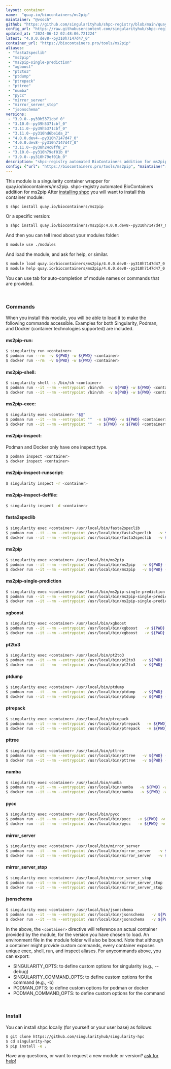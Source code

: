 ```yaml
---
layout: container
name:  "quay.io/biocontainers/ms2pip"
maintainer: "@vsoch"
github: "https://github.com/singularityhub/shpc-registry/blob/main/quay.io/biocontainers/ms2pip/container.yaml"
config_url: "https://raw.githubusercontent.com/singularityhub/shpc-registry/main/quay.io/biocontainers/ms2pip/container.yaml"
updated_at: "2024-06-12 02:48:06.721224"
latest: "4.0.0.dev8--py310h7147d47_0"
container_url: "https://biocontainers.pro/tools/ms2pip"
aliases:
 - "fasta2speclib"
 - "ms2pip"
 - "ms2pip-single-prediction"
 - "xgboost"
 - "pt2to3"
 - "ptdump"
 - "ptrepack"
 - "pttree"
 - "numba"
 - "pycc"
 - "mirror_server"
 - "mirror_server_stop"
 - "jsonschema"
versions:
 - "3.9.0--py39h5371cbf_0"
 - "3.10.0--py39h5371cbf_0"
 - "3.11.0--py39h5371cbf_0"
 - "3.11.0--py310hd6be1da_2"
 - "4.0.0.dev4--py310h7147d47_0"
 - "4.0.0.dev8--py310h7147d47_0"
 - "3.11.0--py38h24c8ff8_2"
 - "3.10.0--py310h79ef01b_0"
 - "3.9.0--py310h79ef01b_0"
description: "shpc-registry automated BioContainers addition for ms2pip"
config: {"url": "https://biocontainers.pro/tools/ms2pip", "maintainer": "@vsoch", "description": "shpc-registry automated BioContainers addition for ms2pip", "latest": {"4.0.0.dev8--py310h7147d47_0": "sha256:7bf2542a085cff5bb3b53afb7c5721a7839e67fdf2c2816b8d886a5184dc7767"}, "tags": {"3.9.0--py39h5371cbf_0": "sha256:fedf933dddebdc976c2e1dfc8d629788992e73ce8be20d9e44ffa99184ec559f", "3.10.0--py39h5371cbf_0": "sha256:ac051375ca0e7793f5b39aa0ba909685c2b4dca66e2cf73262fc91da2bec15a7", "3.11.0--py39h5371cbf_0": "sha256:88e78f7813fe4a77779f8e8c33e9688f0d655674d7a034df5d9ecf3ab2646a13", "3.11.0--py310hd6be1da_2": "sha256:b854effe87e949cd9f9185b9b1fa9558f2612c8b80cd39f8638b5c545a519568", "4.0.0.dev4--py310h7147d47_0": "sha256:c3e98fd2b9f41e1715498d25d60806f252713aff055a6df5f68543ce6eb62e35", "4.0.0.dev8--py310h7147d47_0": "sha256:7bf2542a085cff5bb3b53afb7c5721a7839e67fdf2c2816b8d886a5184dc7767", "3.11.0--py38h24c8ff8_2": "sha256:9c0c12a031ca7c03512ab33eda4d81347d91f3bf1269a509cfdcc85363e93a04", "3.10.0--py310h79ef01b_0": "sha256:bb489d7c1658963e6b633dda74ac8820e61c42f503ce142dd3266d43ff22974d", "3.9.0--py310h79ef01b_0": "sha256:ffc917b654da4d94994e55f751a250871bb5773a0695b82639e83429d36b7cd5"}, "docker": "quay.io/biocontainers/ms2pip", "aliases": {"fasta2speclib": "/usr/local/bin/fasta2speclib", "ms2pip": "/usr/local/bin/ms2pip", "ms2pip-single-prediction": "/usr/local/bin/ms2pip-single-prediction", "xgboost": "/usr/local/bin/xgboost", "pt2to3": "/usr/local/bin/pt2to3", "ptdump": "/usr/local/bin/ptdump", "ptrepack": "/usr/local/bin/ptrepack", "pttree": "/usr/local/bin/pttree", "numba": "/usr/local/bin/numba", "pycc": "/usr/local/bin/pycc", "mirror_server": "/usr/local/bin/mirror_server", "mirror_server_stop": "/usr/local/bin/mirror_server_stop", "jsonschema": "/usr/local/bin/jsonschema"}}
---
```


This module is a singularity container wrapper for quay.io/biocontainers/ms2pip.
shpc-registry automated BioContainers addition for ms2pip
After [installing shpc](#install) you will want to install this container module:


```bash
$ shpc install quay.io/biocontainers/ms2pip
```

Or a specific version:

```bash
$ shpc install quay.io/biocontainers/ms2pip:4.0.0.dev8--py310h7147d47_0
```

And then you can tell lmod about your modules folder:

```bash
$ module use ./modules
```

And load the module, and ask for help, or similar.

```bash
$ module load quay.io/biocontainers/ms2pip/4.0.0.dev8--py310h7147d47_0
$ module help quay.io/biocontainers/ms2pip/4.0.0.dev8--py310h7147d47_0
```

You can use tab for auto-completion of module names or commands that are provided.

<br>

### Commands

When you install this module, you will be able to load it to make the following commands accessible.
Examples for both Singularity, Podman, and Docker (container technologies supported) are included.

#### ms2pip-run:

```bash
$ singularity run <container>
$ podman run --rm  -v ${PWD} -w ${PWD} <container>
$ docker run --rm  -v ${PWD} -w ${PWD} <container>
```

#### ms2pip-shell:

```bash
$ singularity shell -s /bin/sh <container>
$ podman run --it --rm --entrypoint /bin/sh  -v ${PWD} -w ${PWD} <container>
$ docker run --it --rm --entrypoint /bin/sh  -v ${PWD} -w ${PWD} <container>
```

#### ms2pip-exec:

```bash
$ singularity exec <container> "$@"
$ podman run --it --rm --entrypoint ""  -v ${PWD} -w ${PWD} <container> "$@"
$ docker run --it --rm --entrypoint ""  -v ${PWD} -w ${PWD} <container> "$@"
```

#### ms2pip-inspect:

Podman and Docker only have one inspect type.

```bash
$ podman inspect <container>
$ docker inspect <container>
```

#### ms2pip-inspect-runscript:

```bash
$ singularity inspect -r <container>
```

#### ms2pip-inspect-deffile:

```bash
$ singularity inspect -d <container>
```


#### fasta2speclib

```bash
$ singularity exec <container> /usr/local/bin/fasta2speclib
$ podman run --it --rm --entrypoint /usr/local/bin/fasta2speclib   -v ${PWD} -w ${PWD} <container> -c " $@"
$ docker run --it --rm --entrypoint /usr/local/bin/fasta2speclib   -v ${PWD} -w ${PWD} <container> -c " $@"
```


#### ms2pip

```bash
$ singularity exec <container> /usr/local/bin/ms2pip
$ podman run --it --rm --entrypoint /usr/local/bin/ms2pip   -v ${PWD} -w ${PWD} <container> -c " $@"
$ docker run --it --rm --entrypoint /usr/local/bin/ms2pip   -v ${PWD} -w ${PWD} <container> -c " $@"
```


#### ms2pip-single-prediction

```bash
$ singularity exec <container> /usr/local/bin/ms2pip-single-prediction
$ podman run --it --rm --entrypoint /usr/local/bin/ms2pip-single-prediction   -v ${PWD} -w ${PWD} <container> -c " $@"
$ docker run --it --rm --entrypoint /usr/local/bin/ms2pip-single-prediction   -v ${PWD} -w ${PWD} <container> -c " $@"
```


#### xgboost

```bash
$ singularity exec <container> /usr/local/bin/xgboost
$ podman run --it --rm --entrypoint /usr/local/bin/xgboost   -v ${PWD} -w ${PWD} <container> -c " $@"
$ docker run --it --rm --entrypoint /usr/local/bin/xgboost   -v ${PWD} -w ${PWD} <container> -c " $@"
```


#### pt2to3

```bash
$ singularity exec <container> /usr/local/bin/pt2to3
$ podman run --it --rm --entrypoint /usr/local/bin/pt2to3   -v ${PWD} -w ${PWD} <container> -c " $@"
$ docker run --it --rm --entrypoint /usr/local/bin/pt2to3   -v ${PWD} -w ${PWD} <container> -c " $@"
```


#### ptdump

```bash
$ singularity exec <container> /usr/local/bin/ptdump
$ podman run --it --rm --entrypoint /usr/local/bin/ptdump   -v ${PWD} -w ${PWD} <container> -c " $@"
$ docker run --it --rm --entrypoint /usr/local/bin/ptdump   -v ${PWD} -w ${PWD} <container> -c " $@"
```


#### ptrepack

```bash
$ singularity exec <container> /usr/local/bin/ptrepack
$ podman run --it --rm --entrypoint /usr/local/bin/ptrepack   -v ${PWD} -w ${PWD} <container> -c " $@"
$ docker run --it --rm --entrypoint /usr/local/bin/ptrepack   -v ${PWD} -w ${PWD} <container> -c " $@"
```


#### pttree

```bash
$ singularity exec <container> /usr/local/bin/pttree
$ podman run --it --rm --entrypoint /usr/local/bin/pttree   -v ${PWD} -w ${PWD} <container> -c " $@"
$ docker run --it --rm --entrypoint /usr/local/bin/pttree   -v ${PWD} -w ${PWD} <container> -c " $@"
```


#### numba

```bash
$ singularity exec <container> /usr/local/bin/numba
$ podman run --it --rm --entrypoint /usr/local/bin/numba   -v ${PWD} -w ${PWD} <container> -c " $@"
$ docker run --it --rm --entrypoint /usr/local/bin/numba   -v ${PWD} -w ${PWD} <container> -c " $@"
```


#### pycc

```bash
$ singularity exec <container> /usr/local/bin/pycc
$ podman run --it --rm --entrypoint /usr/local/bin/pycc   -v ${PWD} -w ${PWD} <container> -c " $@"
$ docker run --it --rm --entrypoint /usr/local/bin/pycc   -v ${PWD} -w ${PWD} <container> -c " $@"
```


#### mirror_server

```bash
$ singularity exec <container> /usr/local/bin/mirror_server
$ podman run --it --rm --entrypoint /usr/local/bin/mirror_server   -v ${PWD} -w ${PWD} <container> -c " $@"
$ docker run --it --rm --entrypoint /usr/local/bin/mirror_server   -v ${PWD} -w ${PWD} <container> -c " $@"
```


#### mirror_server_stop

```bash
$ singularity exec <container> /usr/local/bin/mirror_server_stop
$ podman run --it --rm --entrypoint /usr/local/bin/mirror_server_stop   -v ${PWD} -w ${PWD} <container> -c " $@"
$ docker run --it --rm --entrypoint /usr/local/bin/mirror_server_stop   -v ${PWD} -w ${PWD} <container> -c " $@"
```


#### jsonschema

```bash
$ singularity exec <container> /usr/local/bin/jsonschema
$ podman run --it --rm --entrypoint /usr/local/bin/jsonschema   -v ${PWD} -w ${PWD} <container> -c " $@"
$ docker run --it --rm --entrypoint /usr/local/bin/jsonschema   -v ${PWD} -w ${PWD} <container> -c " $@"
```



In the above, the `<container>` directive will reference an actual container provided
by the module, for the version you have chosen to load. An environment file in the
module folder will also be bound. Note that although a container
might provide custom commands, every container exposes unique exec, shell, run, and
inspect aliases. For anycommands above, you can export:

 - SINGULARITY_OPTS: to define custom options for singularity (e.g., --debug)
 - SINGULARITY_COMMAND_OPTS: to define custom options for the command (e.g., -b)
 - PODMAN_OPTS: to define custom options for podman or docker
 - PODMAN_COMMAND_OPTS: to define custom options for the command

<br>

### Install

You can install shpc locally (for yourself or your user base) as follows:

```bash
$ git clone https://github.com/singularityhub/singularity-hpc
$ cd singularity-hpc
$ pip install -e .
```

Have any questions, or want to request a new module or version? [ask for help!](https://github.com/singularityhub/singularity-hpc/issues)